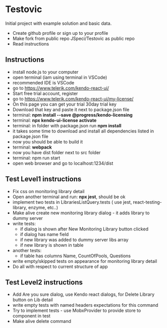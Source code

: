 # Testovic
Initial project with example solution and basic data.

* Create github profile or sign up to your profile
* Make fork from public repo JSpeci/Testovic as public repo
* Read instructions

## Instructions

* install node.js to your computer
* open terminal (iam using terminal in VSCode)
* recommended IDE is VSCode
* go to https://www.telerik.com/kendo-react-ui/
* Start free trial account, register
* go to https://www.telerik.com/kendo-react-ui/my-license/
* On this page you can get your trial 30day trial key
* Download that key and paste it next to package.json file
* terminal: **npm install --save @progress/kendo-licensing**
* terminal: **npx kendo-ui-license activate**
* terminal: in folder with package.json run **npm install**
* it takes some time to download and install all dependencies listed in package.json file
* now you should be able to build it
* terminal: **webpack**
* now you have dist folder next to src folder
* terminal: npm run start
* open web browser and go to localhost:1234/dist

## Test Level1 instructions
* Fix css on monitoring library detail
* Open another terminal and run: **npx jest**, should be ok
* implement two tests in LibrariesListQuery.tests ( use jest, react-testing-library, enzyme, etc..)
* Make alive create new monitoring library dialog - it adds library to dummy server
* write tests: 
    * if dialog is shown after New Monitoring Library button clicked
    * if dialog has name field
    * if new library was added to dummy server libs array
    * if new library is shown in table
* another tests:
    * if table has columns Name, CountOfPools, Questions
* write empty/skipped tests on appearance for monitoring library detail
* Do all with respect to current structure of app
## Test Level2 instructions
* Add Are you sure dialog, use Kendo react dialogs, for Delete Library button on Lib detail
* write empty tests with named headers expectations for this command
* Try to implement tests - use MobxProvider to provide store to component in test
* Make alive delete command
